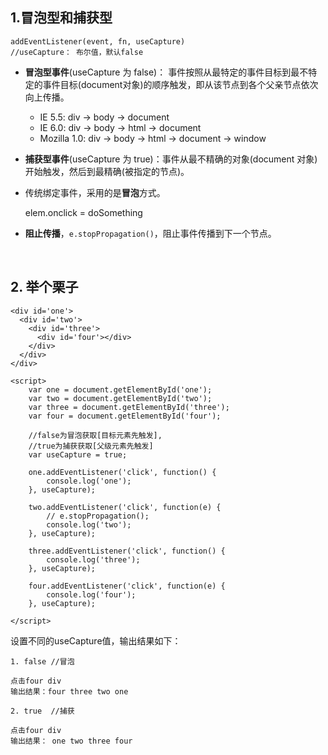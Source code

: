 ## 1.冒泡型和捕获型

```
addEventListener(event, fn, useCapture)
//useCapture： 布尔值，默认false
```

- **冒泡型事件**(useCapture 为 false)： 事件按照从最特定的事件目标到最不特定的事件目标(document对象)的顺序触发，即从该节点到各个父亲节点依次向上传播。
  - IE 5.5: div -> body -> document
  - IE 6.0: div -> body -> html -> document
  - ​Mozilla 1.0: div -> body -> html -> document -> window


- **捕获型事件**(useCapture 为 true)：事件从最不精确的对象(document 对象)开始触发，然后到最精确(被指定的节点)。


- 传统绑定事件，采用的是**冒泡**方式。

  elem.onclick = doSomething

- **阻止传播**，`e.stopPropagation()`，阻止事件传播到下一个节点。

  ​

## 2. 举个栗子

```
<div id='one'>
  <div id='two'>
    <div id='three'>
      <div id='four'></div>
    </div>
  </div>
</div>

<script>
	var one = document.getElementById('one');
    var two = document.getElementById('two');
    var three = document.getElementById('three');
    var four = document.getElementById('four');
    
    //false为冒泡获取[目标元素先触发],
    //true为捕获获取[父级元素先触发]
    var useCapture = true; 
    
    one.addEventListener('click', function() {
        console.log('one');
    }, useCapture);
    
    two.addEventListener('click', function(e) {
        // e.stopPropagation();
        console.log('two');
    }, useCapture);

    three.addEventListener('click', function() {
        console.log('three');
    }, useCapture);

    four.addEventListener('click', function(e) {
        console.log('four');
    }, useCapture);       
    
</script>
```

设置不同的useCapture值，输出结果如下：

    1. false //冒泡

    点击four div
    输出结果：four three two one       
    
    2. true  //捕获
    
    点击four div
    输出结果： one two three four
